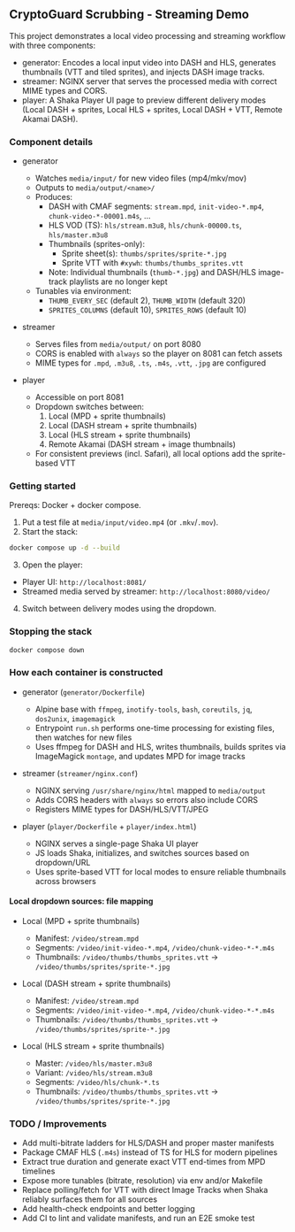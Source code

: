 ## CryptoGuard Scrubbing - Streaming Demo

This project demonstrates a local video processing and streaming workflow with three components:

- generator: Encodes a local input video into DASH and HLS, generates thumbnails (VTT and tiled sprites), and injects DASH image tracks.
- streamer: NGINX server that serves the processed media with correct MIME types and CORS.
- player: A Shaka Player UI page to preview different delivery modes (Local DASH + sprites, Local HLS + sprites, Local DASH + VTT, Remote Akamai DASH).

### Component details

- generator
  - Watches `media/input/` for new video files (mp4/mkv/mov)
  - Outputs to `media/output/<name>/`
  - Produces:
    - DASH with CMAF segments: `stream.mpd`, `init-video-*.mp4`, `chunk-video-*-00001.m4s`, ...
    - HLS VOD (TS): `hls/stream.m3u8`, `hls/chunk-00000.ts`, `hls/master.m3u8`
    - Thumbnails (sprites-only):
      - Sprite sheet(s): `thumbs/sprites/sprite-*.jpg`
      - Sprite VTT with `#xywh`: `thumbs/thumbs_sprites.vtt`
    - Note: Individual thumbnails (`thumb-*.jpg`) and DASH/HLS image-track playlists are no longer kept
  - Tunables via environment:
    - `THUMB_EVERY_SEC` (default 2), `THUMB_WIDTH` (default 320)
    - `SPRITES_COLUMNS` (default 10), `SPRITES_ROWS` (default 10)

- streamer
  - Serves files from `media/output/` on port 8080
  - CORS is enabled with `always` so the player on 8081 can fetch assets
  - MIME types for `.mpd`, `.m3u8`, `.ts`, `.m4s`, `.vtt`, `.jpg` are configured

- player
  - Accessible on port 8081
  - Dropdown switches between:
    1. Local (MPD + sprite thumbnails)
    2. Local (DASH stream + sprite thumbnails)
    3. Local (HLS stream + sprite thumbnails)
    4. Remote Akamai (DASH stream + image thumbnails)
  - For consistent previews (incl. Safari), all local options add the sprite-based VTT

### Getting started

Prereqs: Docker + docker compose.

1. Put a test file at `media/input/video.mp4` (or `.mkv`/`.mov`).
2. Start the stack:

```sh
docker compose up -d --build
```

3. Open the player:

- Player UI: `http://localhost:8081/`
- Streamed media served by streamer: `http://localhost:8080/video/`

4. Switch between delivery modes using the dropdown.

### Stopping the stack

```sh
docker compose down
```

### How each container is constructed

- generator (`generator/Dockerfile`)
  - Alpine base with `ffmpeg`, `inotify-tools`, `bash`, `coreutils`, `jq`, `dos2unix`, `imagemagick`
  - Entrypoint `run.sh` performs one-time processing for existing files, then watches for new files
  - Uses ffmpeg for DASH and HLS, writes thumbnails, builds sprites via ImageMagick `montage`, and updates MPD for image tracks

- streamer (`streamer/nginx.conf`)
  - NGINX serving `/usr/share/nginx/html` mapped to `media/output`
  - Adds CORS headers with `always` so errors also include CORS
  - Registers MIME types for DASH/HLS/VTT/JPEG

- player (`player/Dockerfile` + `player/index.html`)
  - NGINX serves a single-page Shaka UI player
  - JS loads Shaka, initializes, and switches sources based on dropdown/URL
  - Uses sprite-based VTT for local modes to ensure reliable thumbnails across browsers

#### Local dropdown sources: file mapping

- Local (MPD + sprite thumbnails)
  - Manifest: `/video/stream.mpd`
  - Segments: `/video/init-video-*.mp4`, `/video/chunk-video-*-*.m4s`
  - Thumbnails: `/video/thumbs/thumbs_sprites.vtt` → `/video/thumbs/sprites/sprite-*.jpg`

- Local (DASH stream + sprite thumbnails)
  - Manifest: `/video/stream.mpd`
  - Segments: `/video/init-video-*.mp4`, `/video/chunk-video-*-*.m4s`
  - Thumbnails: `/video/thumbs/thumbs_sprites.vtt` → `/video/thumbs/sprites/sprite-*.jpg`

- Local (HLS stream + sprite thumbnails)
  - Master: `/video/hls/master.m3u8`
  - Variant: `/video/hls/stream.m3u8`
  - Segments: `/video/hls/chunk-*.ts`
  - Thumbnails: `/video/thumbs/thumbs_sprites.vtt` → `/video/thumbs/sprites/sprite-*.jpg`

### TODO / Improvements

- Add multi-bitrate ladders for HLS/DASH and proper master manifests
- Package CMAF HLS (`.m4s`) instead of TS for HLS for modern pipelines
- Extract true duration and generate exact VTT end-times from MPD timelines
- Expose more tunables (bitrate, resolution) via env and/or Makefile
- Replace polling/fetch for VTT with direct Image Tracks when Shaka reliably surfaces them for all sources
- Add health-check endpoints and better logging
- Add CI to lint and validate manifests, and run an E2E smoke test

